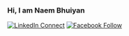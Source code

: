 ### Hi, I am Naem Bhuiyan

[![LinkedIn Connect](https://img.shields.io/badge/%20-Connect-black?color=14171A&labelColor=212121&logo=linkedin&logoColor=ffffff)](https://www.linkedin.com/in/naembhuiyan/)
[![Facebook Follow](https://img.shields.io/badge/%20-Follow-black?color=14171A&labelColor=1976d2&logo=facebook&logoColor=ffffff)](https://www.facebook.com/naem.ullah.3)
<!--
**NaemBhuiyan/NaemBhuiyan** is a ✨ _special_ ✨ repository because its `README.md` (this file) appears on your GitHub profile.

Here are some ideas to get you started:

- 🔭 I’m currently working on ReacJS
- 🌱 I’m currently learning GraphQL
- 👯 I’m looking to collaborate on JavaScript
- 🤔 I’m looking for help with Serverside development
- 💬 Ask me about JavaScript
- 📫 How to reach me: follow the contact
- ⚡ Fun fact: Play vidoe games
-->
